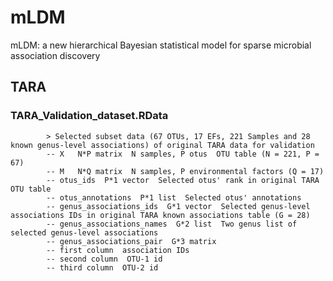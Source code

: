 # mLDM
mLDM: a new hierarchical Bayesian statistical model for sparse microbial association discovery

## TARA
### TARA_Validation_dataset.RData
            > Selected subset data (67 OTUs, 17 EFs, 221 Samples and 28 known genus-level associations) of original TARA data for validation
            -- X   N*P matrix  N samples, P otus  OTU table (N = 221, P = 67)
            -- M   N*Q matrix  N samples, P environmental factors (Q = 17)
            -- otus_ids  P*1 vector  Selected otus' rank in original TARA OTU table
            -- otus_annotations  P*1 list  Selected otus' annotations
            -- genus_associations_ids  G*1 vector  Selected genus-level associations IDs in original TARA known associations table (G = 28)
            -- genus_associations_names  G*2 list  Two genus list of selected genus-level associations
            -- genus_associations_pair  G*3 matrix  
            -- first column  association IDs
            -- second column  OTU-1 id
            -- third column  OTU-2 id
